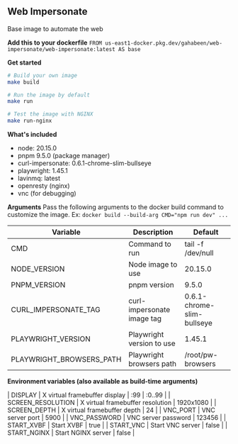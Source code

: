 Web Impersonate
---
Base image to automate the web

**Add this to your dockerfile**
`FROM us-east1-docker.pkg.dev/gahabeen/web-impersonate/web-impersonate:latest AS base`

**Get started**
```bash
# Build your own image
make build

# Run the image by default
make run

# Test the image with NGINX
make run-nginx
```

**What's included**
- node: 20.15.0
- pnpm 9.5.0 (package manager)
- curl-impersonate: 0.6.1-chrome-slim-bullseye
- playwright: 1.45.1
- lavinmq: latest
- openresty (nginx)
- vnc (for debugging)

**Arguments**
Pass the following arguments to the docker build command to customize the image.
Ex: `docker build --build-arg CMD="npm run dev" ...`

| Variable | Description | Default |
| --- | --- | --- |
| CMD | Command to run | tail -f /dev/null |
| NODE_VERSION | Node image to use | 20.15.0 |
| PNPM_VERSION | pnpm version | 9.5.0 |
| CURL_IMPERSONATE_TAG | curl-impersonate image tag | 0.6.1-chrome-slim-bullseye |
| PLAYWRIGHT_VERSION | Playwright version to use | 1.45.1 |
| PLAYWRIGHT_BROWSERS_PATH | Playwright browsers path | /root/pw-browsers |

**Environment variables (also available as build-time arguments)**

| DISPLAY | X virtual framebuffer display | :99 | :0..99 |
| SCREEN_RESOLUTION | X virtual framebuffer resolution | 1920x1080 |
| SCREEN_DEPTH | X virtual framebuffer depth | 24 |
| VNC_PORT | VNC server port | 5900 |
| VNC_PASSWORD | VNC server password | 123456 |
| START_XVBF | Start XVBF | true |
| START_VNC | Start VNC server | false |
| START_NGINX | Start NGINX server | false |